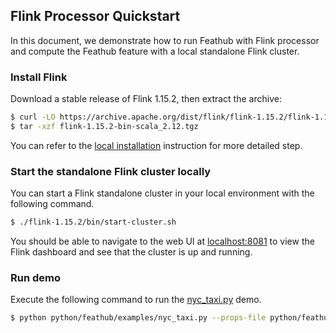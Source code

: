 ## Flink Processor Quickstart

In this document, we demonstrate how to run Feathub with Flink processor and compute 
the Feathub feature with a local standalone Flink cluster.

### Install Flink 

Download a stable release of Flink 1.15.2, then extract the archive:

```bash
$ curl -LO https://archive.apache.org/dist/flink/flink-1.15.2/flink-1.15.2-bin-scala_2.12.tgz
$ tar -xzf flink-1.15.2-bin-scala_2.12.tgz
```

You can refer to the [local installation](https://nightlies.apache.org/flink/flink-docs-release-1.15//docs/try-flink/local_installation/) 
instruction for more detailed step.

### Start the standalone Flink cluster locally

You can start a Flink standalone cluster in your local environment with the following 
command.

```bash
$ ./flink-1.15.2/bin/start-cluster.sh
```

You should be able to navigate to the web UI at [localhost:8081](http://localhost:8081)
to view the Flink dashboard and see that the cluster is up and running.

### Run demo
Execute the following command to run the
[nyc_taxi.py](../../python/feathub/examples/nyc_taxi.py) 
demo.

```bash
$ python python/feathub/examples/nyc_taxi.py --props-file python/feathub/examples/client_props/flink_processor_session_mode.json
```
